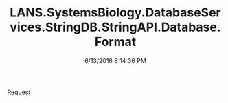 ﻿---
title: LANS.SystemsBiology.DatabaseServices.StringDB.StringAPI.Database.Format
date: 6/13/2016 8:14:36 PM
---

[Request](T-LANS.SystemsBiology.DatabaseServices.StringDB.StringAPI.Database.Format.Request.html)
